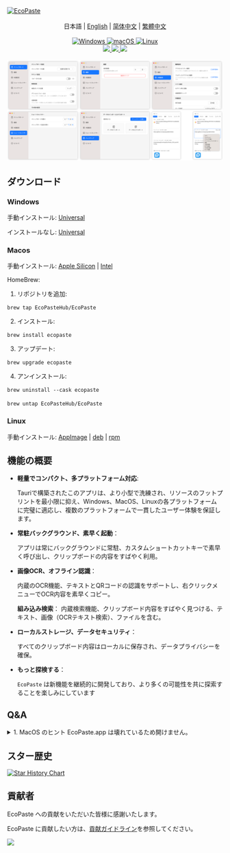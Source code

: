 <a href="https://github.com/EcoPasteHub/EcoPaste">
  <img src="https://socialify.git.ci/EcoPasteHub/EcoPaste/image?description=1&descriptionEditable=Windows%E3%80%81Macos%E3%80%81Linux%E7%94%A8%E3%81%AE%E3%82%AA%E3%83%BC%E3%83%97%E3%83%B3%E3%82%BD%E3%83%BC%E3%82%B9%E3%81%AE%E3%82%AF%E3%83%AA%E3%83%83%E3%83%97%E3%83%9C%E3%83%BC%E3%83%89%E7%AE%A1%E7%90%86%E3%83%84%E3%83%BC%E3%83%AB%E3%80%82&font=Source%20Code%20Pro&forks=1&issues=1&logo=https%3A%2F%2Fgithub.com%2Fayangweb%2FEcoPaste%2Fblob%2Fmaster%2Fpublic%2Flogo.png%3Fraw%3Dtrue&name=1&owner=1&pattern=Floating%20Cogs&pulls=1&stargazers=1&theme=Auto" alt="EcoPaste" />
</a>

<div align="center">
  <br/>

  <div>
      日本語 | <a href="./README.md">English</a> | <a href="./README.zh-CN.md">简体中文</a> | <a href="./README.zh-TW.md">繁體中文</a>
  </div>

  <br/>
    
  <a href="https://github.com/EcoPasteHub/EcoPaste/releases/latest">
    <img
      alt="Windows"
      src="https://img.shields.io/badge/-Windows-blue?style=flat-square&logo=windows&logoColor=white"
    />
  </a >  
  <a href="https://github.com/EcoPasteHub/EcoPaste/releases/latest">
    <img
      alt="macOS"
      src="https://img.shields.io/badge/-MacOS-black?style=flat-square&logo=apple&logoColor=white"
    />
  </a >
  <a href="https://github.com/EcoPasteHub/EcoPaste/releases/latest">
    <img 
      alt="Linux"
      src="https://img.shields.io/badge/-Linux-yellow?style=flat-square&logo=linux&logoColor=white" 
    />
  </a>

  <div>
    <a href="https://github.com/EcoPasteHub/EcoPaste/blob/master/LICENSE">
      <img
        src="https://img.shields.io/github/license/EcoPasteHub/EcoPaste?style=flat-square"
      />
    </a >
    <a href="https://github.com/EcoPasteHub/EcoPaste/releases/latest">
      <img
        src="https://img.shields.io/github/package-json/v/EcoPasteHub/EcoPaste?style=flat-square"
      />
    </a >
    <a href="https://github.com/EcoPasteHub/EcoPaste/releases">
      <img
        src="https://img.shields.io/github/downloads/EcoPasteHub/EcoPaste/total?style=flat-square"
      />  
    </a >
  </div>

  <br/>

  <picture>
    <source media="(prefers-color-scheme: dark)" srcset="./images/app-dark.ja-JP.png" />
    <source media="(prefers-color-scheme: light)" srcset="./images/app-light.ja-JP.png" />
    <img src="./images/app-light.ja-JP.png" />
  </picture>
</div>

## ダウンロード

### Windows

手動インストール: [Universal](https://mirror.ghproxy.com/https://github.com/EcoPasteHub/EcoPaste/releases/download/v0.0.6/EcoPaste_0.0.6_x64_zh-CN.msi)

インストールなし: [Universal](https://mirror.ghproxy.com/https://github.com/EcoPasteHub/EcoPaste/releases/download/v0.0.6/EcoPaste_0.0.6_Windows_x64_Portable.zip)

### Macos

手動インストール: [Apple Silicon](https://mirror.ghproxy.com/https://github.com/EcoPasteHub/EcoPaste/releases/download/v0.0.6/EcoPaste_0.0.6_aarch64.dmg) | [Intel](https://mirror.ghproxy.com/https://github.com/EcoPasteHub/EcoPaste/releases/download/v0.0.6/EcoPaste_0.0.6_x64.dmg)

HomeBrew:

1. リポジトリを追加:
```shell
brew tap EcoPasteHub/EcoPaste
```

2. インストール:
```shell
brew install ecopaste
```

3. アップデート:
```shell
brew upgrade ecopaste
```

4. アンインストール:
```shell
brew uninstall --cask ecopaste

brew untap EcoPasteHub/EcoPaste
```

### Linux

手動インストール: [AppImage](https://mirror.ghproxy.com/https://github.com/EcoPasteHub/EcoPaste/releases/download/v0.0.6/eco-paste_0.0.6_amd64.AppImage) | [deb](https://mirror.ghproxy.com/https://github.com/EcoPasteHub/EcoPaste/releases/download/v0.0.6/eco-paste_0.0.6_amd64.deb) | [rpm](https://mirror.ghproxy.com/https://github.com/EcoPasteHub/EcoPaste/releases/download/v0.0.6/eco-paste-0.0.6-1.x86_64.rpm)

## 機能の概要

- **軽量でコンパクト、多プラットフォーム対応**: 
  
  Tauriで構築されたこのアプリは、より小型で洗練され、リソースのフットプリントを最小限に抑え、Windows、MacOS、Linuxの各プラットフォームに完璧に適応し、複数のプラットフォームで一貫したユーザー体験を保証します。

- **常駐バックグラウンド、素早く起動**：

  アプリは常にバックグラウンドに常駐、カスタムショートカットキーで素早く呼び出し、クリップボードの内容をすばやく利用。
- 
  **画像OCR、オフライン認識**：

  内蔵のOCR機能、テキストとQRコードの認識をサポートし、右クリックメニューでOCR内容を素早くコピー。

  **組み込み検索**：
  内蔵検索機能、クリップボード内容をすばやく見つける、テキスト、画像（OCRテキスト検索）、ファイルを含む。

- **ローカルストレージ、データセキュリティ**：

  すべてのクリップボード内容はローカルに保存され、データプライバシーを確保。

- **もっと探検する**：

  `EcoPaste` は新機能を継続的に開発しており、より多くの可能性を共に探索することを楽しみにしています

## Q&A

<details>
<summary>1. MacOS のヒント EcoPaste.app は壊れているため開けません。</summary>

<picture>
  <source media="(prefers-color-scheme: dark)" srcset="./images/damaged-dark.ja-JP.png" />
  <source media="(prefers-color-scheme: light)" srcset="./images/damaged-light.ja-JP.png" />
  <img src="./images/damaged-light.ja-JP.png" />
</picture>

アプリが実行できるようにするため、`terminal` で次のコマンドを入力し、Enterキーを押してください: 

> コマンドを実行するにはパスワードが必要な場合があります。

```bash
sudo xattr -r -d com.apple.quarantine /Applications/EcoPaste.app
```

その後、アプリケーションを正常に開くことができます。

</details>

## スター歴史

<a href="https://star-history.com/#EcoPasteHub/EcoPaste&Date">
 <picture>
   <source media="(prefers-color-scheme: dark)" srcset="https://api.star-history.com/svg?repos=EcoPasteHub/EcoPaste&type=Date&theme=dark" />
   <source media="(prefers-color-scheme: light)" srcset="https://api.star-history.com/svg?repos=EcoPasteHub/EcoPaste&type=Date" />
   <img alt="Star History Chart" src="https://api.star-history.com/svg?repos=EcoPasteHub/EcoPaste&type=Date" />
 </picture>
</a>

## 貢献者

EcoPaste への貢献をいただいた皆様に感謝いたします。 

EcoPaste に貢献したい方は、[貢献ガイドライン](./.github/CONTRIBUTING.ja-JP.md)を参照してください。

<a href="https://github.com/EcoPasteHub/EcoPaste/graphs/contributors">
  <img src="https://contrib.rocks/image?repo=EcoPasteHub/EcoPaste" />
</a>
